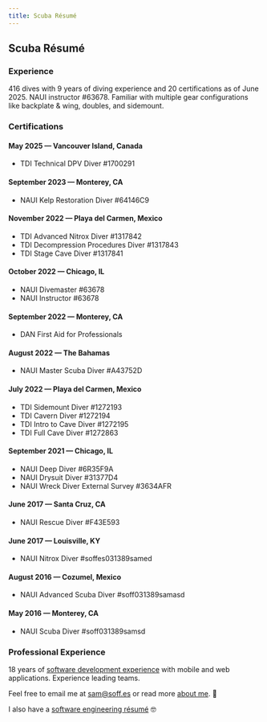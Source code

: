 ```yaml
---
title: Scuba Résumé
---
```


## Scuba Résumé

### Experience

416 dives with 9 years of diving experience and 20 certifications as of June 2025. NAUI instructor #63678. Familiar with multiple gear configurations like backplate & wing, doubles, and sidemount.

### Certifications

#### May 2025 — Vancouver Island, Canada

* TDI Technical DPV Diver #1700291

#### September 2023 — Monterey, CA

* NAUI Kelp Restoration Diver #64146C9

#### November 2022 — Playa del Carmen, Mexico

* TDI Advanced Nitrox Diver #1317842
* TDI Decompression Procedures Diver #1317843
* TDI Stage Cave Diver #1317841

#### October 2022 — Chicago, IL

* NAUI Divemaster #63678
* NAUI Instructor #63678

#### September 2022 — Monterey, CA

* DAN First Aid for Professionals

#### August 2022 — The Bahamas

* NAUI Master Scuba Diver #A43752D

#### July 2022 — Playa del Carmen, Mexico

* TDI Sidemount Diver #1272193
* TDI Cavern Diver #1272194
* TDI Intro to Cave Diver #1272195
* TDI Full Cave Diver #1272863

#### September 2021 — Chicago, IL

* NAUI Deep Diver #6R35F9A
* NAUI Drysuit Diver #31377D4
* NAUI Wreck Diver External Survey #3634AFR

#### June 2017 — Santa Cruz, CA

* NAUI Rescue Diver #F43E593

#### June 2017 — Louisville, KY

* NAUI Nitrox Diver #soffes031389samed

#### August 2016 — Cozumel, Mexico

* NAUI Advanced Scuba Diver #soff031389samasd

#### May 2016 — Monterey, CA

* NAUI Scuba Diver #soff031389samsd

### Professional Experience

18 years of [software development experience](/resume) with mobile and web applications. Experience leading teams.

Feel free to email me at [sam@soff.es](mailto:sam@soff.es) or read more [about me](/about). 👋

I also have a [software engineering résumé](/resume) 🤓
